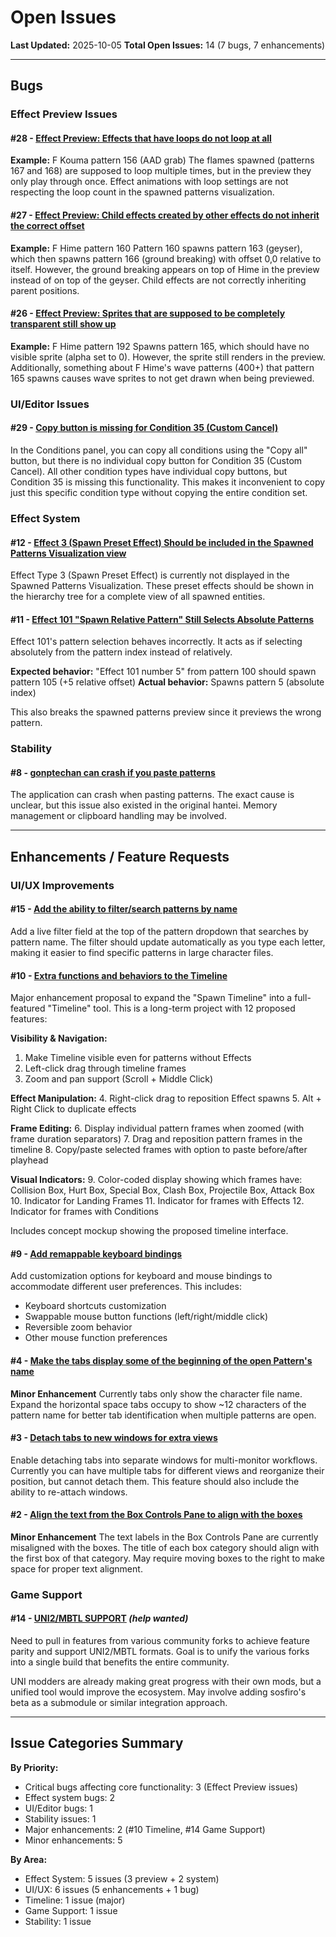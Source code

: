 # Open Issues

**Last Updated:** 2025-10-05
**Total Open Issues:** 14 (7 bugs, 7 enhancements)

---

## Bugs

### Effect Preview Issues

#### #28 - [Effect Preview: Effects that have loops do not loop at all](https://github.com/Armonte/Hantei-chan/issues/28)
**Example:** F Kouma pattern 156 (AAD grab)
The flames spawned (patterns 167 and 168) are supposed to loop multiple times, but in the preview they only play through once. Effect animations with loop settings are not respecting the loop count in the spawned patterns visualization.

#### #27 - [Effect Preview: Child effects created by other effects do not inherit the correct offset](https://github.com/Armonte/Hantei-chan/issues/27)
**Example:** F Hime pattern 160
Pattern 160 spawns pattern 163 (geyser), which then spawns pattern 166 (ground breaking) with offset 0,0 relative to itself. However, the ground breaking appears on top of Hime in the preview instead of on top of the geyser. Child effects are not correctly inheriting parent positions.

#### #26 - [Effect Preview: Sprites that are supposed to be completely transparent still show up](https://github.com/Armonte/Hantei-chan/issues/26)
**Example:** F Hime pattern 192
Spawns pattern 165, which should have no visible sprite (alpha set to 0). However, the sprite still renders in the preview. Additionally, something about F Hime's wave patterns (400+) that pattern 165 spawns causes wave sprites to not get drawn when being previewed.

### UI/Editor Issues

#### #29 - [Copy button is missing for Condition 35 (Custom Cancel)](https://github.com/Armonte/Hantei-chan/issues/29)
In the Conditions panel, you can copy all conditions using the "Copy all" button, but there is no individual copy button for Condition 35 (Custom Cancel). All other condition types have individual copy buttons, but Condition 35 is missing this functionality. This makes it inconvenient to copy just this specific condition type without copying the entire condition set.

### Effect System

#### #12 - [Effect 3 (Spawn Preset Effect) Should be included in the Spawned Patterns Visualization view](https://github.com/Armonte/Hantei-chan/issues/12)
Effect Type 3 (Spawn Preset Effect) is currently not displayed in the Spawned Patterns Visualization. These preset effects should be shown in the hierarchy tree for a complete view of all spawned entities.

#### #11 - [Effect 101 "Spawn Relative Pattern" Still Selects Absolute Patterns](https://github.com/Armonte/Hantei-chan/issues/11)
Effect 101's pattern selection behaves incorrectly. It acts as if selecting absolutely from the pattern index instead of relatively.

**Expected behavior:** "Effect 101 number 5" from pattern 100 should spawn pattern 105 (+5 relative offset)
**Actual behavior:** Spawns pattern 5 (absolute index)

This also breaks the spawned patterns preview since it previews the wrong pattern.

### Stability

#### #8 - [gonptechan can crash if you paste patterns](https://github.com/Armonte/Hantei-chan/issues/8)
The application can crash when pasting patterns. The exact cause is unclear, but this issue also existed in the original hantei. Memory management or clipboard handling may be involved.

---

## Enhancements / Feature Requests

### UI/UX Improvements

#### #15 - [Add the ability to filter/search patterns by name](https://github.com/Armonte/Hantei-chan/issues/15)
Add a live filter field at the top of the pattern dropdown that searches by pattern name. The filter should update automatically as you type each letter, making it easier to find specific patterns in large character files.

#### #10 - [Extra functions and behaviors to the Timeline](https://github.com/Hantei-chan/issues/10)
Major enhancement proposal to expand the "Spawn Timeline" into a full-featured "Timeline" tool. This is a long-term project with 12 proposed features:

**Visibility & Navigation:**
1. Make Timeline visible even for patterns without Effects
2. Left-click drag through timeline frames
3. Zoom and pan support (Scroll + Middle Click)

**Effect Manipulation:**
4. Right-click drag to reposition Effect spawns
5. Alt + Right Click to duplicate effects

**Frame Editing:**
6. Display individual pattern frames when zoomed (with frame duration separators)
7. Drag and reposition pattern frames in the timeline
8. Copy/paste selected frames with option to paste before/after playhead

**Visual Indicators:**
9. Color-coded display showing which frames have: Collision Box, Hurt Box, Special Box, Clash Box, Projectile Box, Attack Box
10. Indicator for Landing Frames
11. Indicator for frames with Effects
12. Indicator for frames with Conditions

Includes concept mockup showing the proposed timeline interface.

#### #9 - [Add remappable keyboard bindings](https://github.com/Armonte/Hantei-chan/issues/9)
Add customization options for keyboard and mouse bindings to accommodate different user preferences. This includes:
- Keyboard shortcuts customization
- Swappable mouse button functions (left/right/middle click)
- Reversible zoom behavior
- Other mouse function preferences

#### #4 - [Make the tabs display some of the beginning of the open Pattern's name](https://github.com/Armonte/Hantei-chan/issues/4)
**Minor Enhancement**
Currently tabs only show the character file name. Expand the horizontal space tabs occupy to show ~12 characters of the pattern name for better tab identification when multiple patterns are open.

#### #3 - [Detach tabs to new windows for extra views](https://github.com/Armonte/Hantei-chan/issues/3)
Enable detaching tabs into separate windows for multi-monitor workflows. Currently you can have multiple tabs for different views and reorganize their position, but cannot detach them. This feature should also include the ability to re-attach windows.

#### #2 - [Align the text from the Box Controls Pane to align with the boxes](https://github.com/Armonte/Hantei-chan/issues/2)
**Minor Enhancement**
The text labels in the Box Controls Pane are currently misaligned with the boxes. The title of each box category should align with the first box of that category. May require moving boxes to the right to make space for proper text alignment.

### Game Support

#### #14 - [UNI2/MBTL SUPPORT](https://github.com/Armonte/Hantei-chan/issues/14) *(help wanted)*
Need to pull in features from various community forks to achieve feature parity and support UNI2/MBTL formats. Goal is to unify the various forks into a single build that benefits the entire community.

UNI modders are already making great progress with their own mods, but a unified tool would improve the ecosystem. May involve adding sosfiro's beta as a submodule or similar integration approach.

---

## Issue Categories Summary

**By Priority:**
- Critical bugs affecting core functionality: 3 (Effect Preview issues)
- Effect system bugs: 2
- UI/Editor bugs: 1
- Stability issues: 1
- Major enhancements: 2 (#10 Timeline, #14 Game Support)
- Minor enhancements: 5

**By Area:**
- Effect System: 5 issues (3 preview + 2 system)
- UI/UX: 6 issues (5 enhancements + 1 bug)
- Timeline: 1 issue (major)
- Game Support: 1 issue
- Stability: 1 issue
